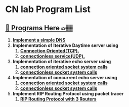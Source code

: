 # CN lab Program List
## **[👀 Programs Here 👉🏽](https://github.com/Mohammed-Khubaib/ComputerNetwork/tree/main/CN)**
1. **[Implement a simple DNS](https://github.com/Mohammed-Khubaib/ComputerNetwork/tree/main/Implement%20a%20simple%20DNS)**
2. **Implementation of Iterative Daytime server using** 
    1. **[Connection Oriented(TCP).](https://github.com/Mohammed-Khubaib/ComputerNetwork/tree/main/Implementation%20of%20Iterative%20Daytime%20server%20using%20Connection%20Oriented(TCP))**
    2. **[connectionless service(UDP).](https://github.com/Mohammed-Khubaib/ComputerNetwork/tree/main/Implementation%20of%20Iterative%20Daytime%20server%20using%20connectionless%20service(UDP))**
3. **Implementation of iterative echo server using** 
    1. **[connection oriented socket system calls](https://github.com/Mohammed-Khubaib/ComputerNetwork/tree/main/Implementation%20of%20iterative%20echo%20server%20using%20connection%20oriented%20socket%20system%20calls)**
    2. **[connectionless socket system calls](https://github.com/Mohammed-Khubaib/ComputerNetwork/tree/main/Implementation%20of%20iterative%20echo%20server%20using%20connectionless%20socket%20system%20calls)**
4. **Implementation of concurrent echo server using**
    1. **[connection oriented socket system calls](https://github.com/Mohammed-Khubaib/ComputerNetwork/tree/main/Implementation%20of%20concurrent%20echo%20server%20using%20connection%20oriented%20socket%20system%20calls)**
    2. **[connectionless socket system calls](https://github.com/Mohammed-Khubaib/ComputerNetwork/tree/main/Implementation%20of%20concurrent%20echo%20server%20using%20connectionless%20socket%20system%20calls)**
5. **Implement RIP Routing Protocol using packet tracer**
    1. **[RIP Routing Protocol with 3 Routers](https://github.com/Mohammed-Khubaib/ComputerNetwork/tree/main/RIP)**